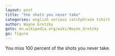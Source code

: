 ```yaml
---
layout: post
title: "the shots you never take"
categories: english serious catchphrase tshirt
author: Wayne Gretzky
goto: en.wikipedia.org/wiki/Wayne_Gretzky
go: figure
---
```

You miss 100 percent of the shots you never take.
